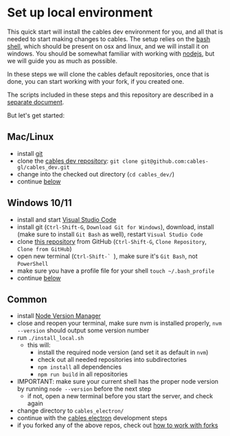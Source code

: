 # Set up local environment

This quick start will install the cables dev environment for you, and all that is needed to start making changes to cables.
The setup relies on the [bash shell](https://www.gnu.org/software/bash/), which should be present on osx and linux, and
we will install it on windows. You should be somewhat familiar with working with [nodejs](https://nodejs.org/), but we
will guide you as much as possible.

In these steps we will clone the cables default repositories, once that is done, you can start working with your fork,
if you created one.

The scripts included in these steps and this repository are described in a [separate document](../2_helper_scripts).

But let's get started:

## Mac/Linux
- install [git](https://github.com/git-guides/install-git)
- clone the [cables dev repository](https://github.com/cables-gl/cables_dev): `git clone git@github.com:cables-gl/cables_dev.git`
- change into the checked out directory (`cd cables_dev/`)
- continue [below](#common)

## Windows 10/11
- install and start [Visual Studio Code](https://code.visualstudio.com/download)
- install git (`Ctrl-Shift-G`, `Download Git for Windows`), download, install (make sure to install `Git Bash` as well), restart `Visual Studio Code`
- clone [this repository](https://github.com/cables-gl/cables_dev) from GitHub (`Ctrl-Shift-G`, `Clone Repository`, `Clone from GitHub`)
- open new terminal (``Ctrl-Shift-` ``), make sure it's `Git Bash`, not `PowerShell`
- make sure you have a profile file for your shell `touch ~/.bash_profile`
- continue [below](#common)

<a id="common"></a>
## Common
- install [Node Version Manager](https://github.com/nvm-sh/nvm#install--update-script)
- close and reopen your terminal, make sure nvm is installed properly, `nvm --version` should output some version number
- run `./install_local.sh`
    - this will:
        - install the required node version (and set it as default in `nvm`)
        - check out all needed repositories into subdirectories
        - `npm install` all dependencies
        - `npm run build` in all repositories
- IMPORTANT: make sure your current shell has the proper node version by running `node --version` before the next step
    - if not, open a new terminal before you start the server, and check again
- change directory to `cables_electron/`
- continue with the [cables electron](https://github.com/cables-gl/cables_electron/blob/develop/README.md#Development) development steps
- if you forked any of the above repos, check out [how to work with forks](../3_working_with_forks)
